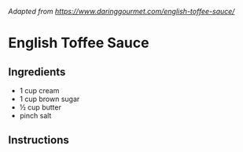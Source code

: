 *Adapted from https://www.daringgourmet.com/english-toffee-sauce/*

# English Toffee Sauce

## Ingredients
 - 1 cup cream
 - 1 cup brown sugar
 - ½ cup butter
 - pinch salt

## Instructions

